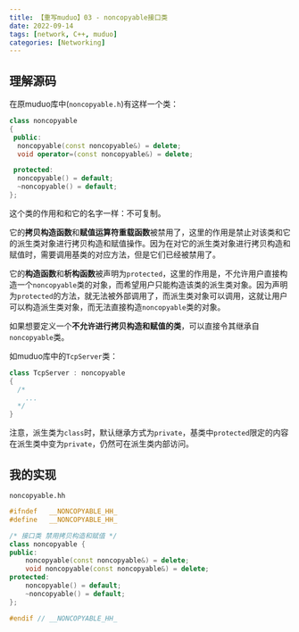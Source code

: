 ```yaml
---
title: 【重写muduo】03 - noncopyable接口类
date: 2022-09-14
tags: [network, C++, muduo]
categories: [Networking]
---
```


## 理解源码

在原muduo库中(`noncopyable.h`)有这样一个类：  
```cpp
class noncopyable
{
 public:
  noncopyable(const noncopyable&) = delete;
  void operator=(const noncopyable&) = delete;

 protected:
  noncopyable() = default;
  ~noncopyable() = default;
};
```

这个类的作用和和它的名字一样：不可复制。

它的**拷贝构造函数**和**赋值运算符重载函数**被禁用了，这里的作用是禁止对该类和它的派生类对象进行拷贝构造和赋值操作。因为在对它的派生类对象进行拷贝构造和赋值时，需要调用基类的对应方法，但是它们已经被禁用了。

它的**构造函数**和**析构函数**被声明为`protected`，这里的作用是，不允许用户直接构造一个`noncopyable`类的对象，而希望用户只能构造该类的派生类对象。因为声明为`protected`的方法，就无法被外部调用了，而派生类对象可以调用，这就让用户可以构造派生类对象，而无法直接构造`noncopyable`类的对象。


如果想要定义一个**不允许进行拷贝构造和赋值的类**，可以直接令其继承自`noncopyable`类。

如muduo库中的`TcpServer`类：  
```cpp
class TcpServer : noncopyable
{
  /*
    ...
  */
}
```
注意，派生类为`class`时，默认继承方式为`private`，基类中`protected`限定的内容在派生类中变为`private`，仍然可在派生类内部访问。


## 我的实现

`noncopyable.hh`  
```cpp
#ifndef   __NONCOPYABLE_HH_
#define   __NONCOPYABLE_HH_

/* 接口类 禁用拷贝构造和赋值 */
class noncopyable {
public:
    noncopyable(const noncopyable&) = delete;
    void noncopyable(const noncopyable&) = delete;
protected:
    noncopyable() = default;
    ~noncopyable() = default;
};

#endif // __NONCOPYABLE_HH_
```